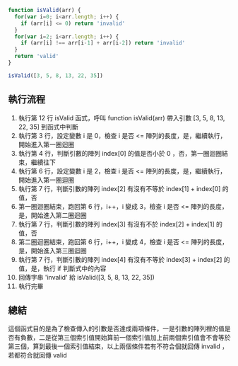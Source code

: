 ``` js
function isValid(arr) {
  for(var i=0; i<arr.length; i++) {
    if (arr[i] <= 0) return 'invalid'
  }
  for(var i=2; i<arr.length; i++) {
    if (arr[i] !== arr[i-1] + arr[i-2]) return 'invalid'
  }
  return 'valid'
}

isValid([3, 5, 8, 13, 22, 35])
```

## 執行流程
1. 執行第 12 行 isValid 函式，呼叫 function isValid(arr) 帶入引數 [3, 5, 8, 13, 22, 35] 到函式中判斷
2. 執行第 3 行，設定變數 i 是 0，檢查 i 是否 <= 陣列的長度，是，繼續執行，開始進入第一圈迴圈
3. 執行第 4 行，判斷引數的陣列 index[0] 的值是否小於 0 ，否，第一圈迴圈結束，繼續往下
4. 執行第 6 行，設定變數 i 是 2，檢查 i 是否 <= 陣列的長度，是，繼續執行，開始進入第一圈迴圈
5. 執行第 7 行，判斷引數的陣列 index[2] 有沒有不等於 index[1] + index[0]  的值，否
6. 第一圈迴圈結束，跑回第 6 行，i++，i 變成 3，檢查 i 是否 <= 陣列的長度，是，開始進入第二圈迴圈
7. 執行第 7 行，判斷引數的陣列 index[3] 有沒有不於 index[2] + index[1]  的值，否
8. 第二圈迴圈結束，跑回第 6 行，i++，i 變成 4，檢查 i 是否 <= 陣列的長度，是，開始進入第三圈迴圈
9. 執行第 7 行，判斷引數的陣列 index[4] 有沒有不等於 index[3] + index[2]  的值，是，執行 if 判斷式中的內容
10. 回傳字串 'invalid' 給 isValid([3, 5, 8, 13, 22, 35])
11. 執行完畢

## 總結
這個函式目的是為了檢查傳入的引數是否達成兩項條件，一是引數的陣列裡的值是否有負數，二是從第三個索引值開始算前一個索引值加上前兩個索引值會不會等於第三個，算到最後一個索引值結束，以上兩個條件若有不符合個就回傳 invalid ，若都符合就回傳 valid
